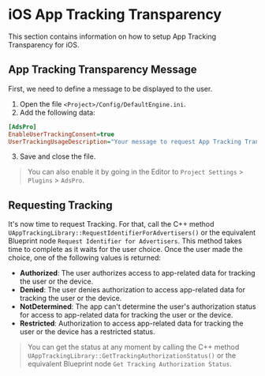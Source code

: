 # iOS App Tracking Transparency
This section contains information on how to setup App Tracking Transparency for iOS.

## App Tracking Transparency Message
First, we need to define a message to be displayed to the user.
1. Open the file `<Project>/Config/DefaultEngine.ini`.
2. Add the following data:
```ini
[AdsPro]
EnableUserTrackingConsent=true
UserTrackingUsageDescription="Your message to request App Tracking Transparency."
```
3. Save and close the file.

> You can also enable it by going in the Editor to `Project Settings` > `Plugins` > `AdsPro`.

## Requesting Tracking
It's now time to request Tracking. For that, call the C++ method `UAppTrackingLibrary::RequestIdentifierForAdvertisers()` or the equivalent Blueprint node `Request Identifier for Advertisers`.
This method takes time to complete as it waits for the user choice. Once the user made the choice, one of the following values is returned:

- **Authorized**: The user authorizes access to app-related data for tracking the user or the device.
- **Denied**: The user denies authorization to access app-related data for tracking the user or the device.
- **NotDetermined**:  The app can't determine the user's authorization status for access to app-related data for tracking the user or the device.
- **Restricted**: Authorization to access app-related data for tracking the user or the device has a restricted status.

> You can get the status at any moment by calling the C++ method `UAppTrackingLibrary::GetTrackingAuthorizationStatus()` or the equivalent Blueprint node `Get Tracking Authorization Status`.
	

